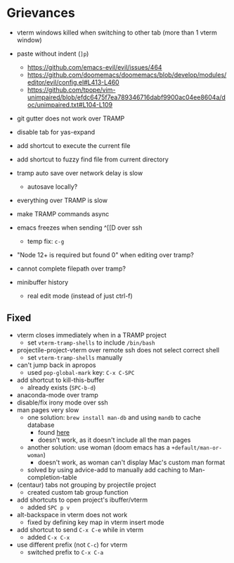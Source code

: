 # Grievances

- vterm windows killed when switching to other tab (more than 1 vterm window)
- paste without indent (`]p`)
    - https://github.com/emacs-evil/evil/issues/464
    - https://github.com/doomemacs/doomemacs/blob/develop/modules/editor/evil/config.el#L413-L460
    - https://github.com/tpope/vim-unimpaired/blob/efdc6475f7ea789346716dabf9900ac04ee8604a/doc/unimpaired.txt#L104-L109
- git gutter does not work over TRAMP
- disable tab for yas-expand
- add shortcut to execute the current file
- add shortcut to fuzzy find file from current directory

- tramp auto save over network delay is slow
    - autosave locally?
- everything over TRAMP is slow
- make TRAMP commands async
- emacs freezes when sending ^[[D over ssh
    - temp fix: `c-g`
- "Node 12+ is required but found 0" when editing over tramp?
- cannot complete filepath over tramp?

- minibuffer history
    - real edit mode (instead of just ctrl-f)

## Fixed
- vterm closes immediately when in a TRAMP project
    - set `vterm-tramp-shells` to include `/bin/bash`
- projectile-project-vterm over remote ssh does not select correct shell
    - set `vterm-tramp-shells` manually
- can't jump back in apropos
    - used `pop-global-mark` key: `C-x C-SPC`
- add shortcut to kill-this-buffer
    - already exists (`SPC-b-d`)
- anaconda-mode over tramp
- disable/fix irony mode over ssh
- man pages very slow
    - one solution: `brew install man-db` and using `mandb` to cache database
        - found [here](https://github.com/abo-abo/swiper/issues/2836#issuecomment-831292443)
        - doesn't work, as it doesn't include all the man pages
    - another solution: use woman (doom emacs has a `+default/man-or-woman`)
        - doesn't work, as woman can't display Mac's custom man format
    - solved by using advice-add to manually add caching to Man-completion-table
- (centaur) tabs not grouping by projectile project
    - created custom tab group function
- add shortcuts to open project's ibuffer/vterm
    - added `SPC p v`
- alt-backspace in vterm does not work
    - fixed by defining key map in vterm insert mode
- add shortcut to send `C-x C-e` while in vterm
    - added `C-x C-x`
- use different prefix (not `C-c`) for vterm
    - switched prefix to `C-x C-a`
